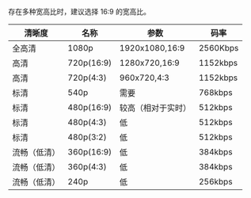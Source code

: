 存在多种宽高比时，建议选择 16:9 的宽高比。

|  清晰度     |   名称             |    参数             |       码率     |
|------------|-------------------|---------------------|--------------|
| 全高清      |   1080p           |  1920x1080,16:9     |  2560Kbps    |
| 高清        |   720p(16:9)      |  1280x720,16:9      |  1152kbps    |
| 高清        |   720p(4:3)       |   960x720,4:3       |  1152kbps    |
| 标清        |   540p            |  需要               |   768kbps    |
| 标清        |   480p(16:9)      |  较高（相对于实时）    |   512kbps    |
| 标清        |   480p(4:3)       |  低                 |   512kbps    |
| 标清        |   480p(3:2)       |  低                 |   512kbps    |
| 流畅（低清）  |  360p(16:9)       |  低                 |   384kbps    |
| 流畅（低清）  |  360p(4:3)        |  低                 |   384kbps    |
| 流畅（低清）  |  240p             |  低                 |   256kbps    |


